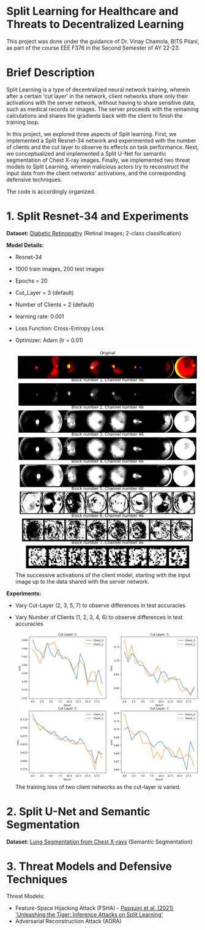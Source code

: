 # Split Learning for Healthcare and Threats to Decentralized Learning
This project was done under the guidance of Dr. Vinay Chamola, BITS Pilani, as part of the course EEE F376 in the Second Semester of AY 22-23.

# Brief Description
Split Learning is a type of decentralized neural network training, wherein after a certain 'cut layer' in the network, client networks share only their activations with the server network, without having to share sensitive data, such as medical records or images. The server proceeds with the remaining calculations and shares the gradients back with the client to finish the training loop.

In this project, we explored three aspects of Split learning. First, we implemented a Split Resnet-34 network and experimented with the number of clients and the cut layer to observe its effects on task performance. Next, we conceptualized and implemented a Split U-Net for semantic segmentation of Chest X-ray images. Finally, we implemented two threat models to Split Learning, wherein malicious actors try to reconstruct the input data from the client networks' activations, and the corresponding defensive techniques.

The code is accordingly organized.

# 1. Split Resnet-34 and Experiments
**Dataset:** [Diabetic Retinopathy](https://www.kaggle.com/datasets/tanlikesmath/diabetic-retinopathy-resized) (Retinal Images; 2-class classification)

**Model Details:** 
- Resnet-34
- 1000 train images, 200 test images
- Epochs = 20
- Cut_Layer = 3 (default)
- Number of Clients = 2 (default)
- learning rate: 0.001
- Loss Function: Cross-Entropy Loss
- Optimizer: Adam (lr = 0.01)

  <img src="https://github.com/Aadit3003/split-learning-healthcare/blob/8b721d004e14c7fb13f3ac55648ce51e08fc23e9/Assets/Images/activations.png" width="600" />
  The successive activations of the client model, starting with the input image up to the data shared with the server network.

**Experiments:**
- Vary Cut-Layer (2, 3, 5, 7) to observe differences in test accuracies
- Vary Number of Clients (1, 2, 3, 4, 6) to observe differences in test accuracies

  <img src="https://github.com/Aadit3003/split-learning-healthcare/blob/8b721d004e14c7fb13f3ac55648ce51e08fc23e9/Assets/Images/cut.png" width="600" />
  The training loss of two client networks as the cut-layer is varied.

# 2. Split U-Net and Semantic Segmentation
**Dataset:** [Lung Segmentation from Chest X-rays](https://www.kaggle.com/code/nikhilpandey360/lung-segmentation-from-chest-x-ray-datasethttps://www.kaggle.com/code/nikhilpandey360/lung-segmentation-from-chest-x-ray-dataset) (Semantic Segmentation)

# 3. Threat Models and Defensive Techniques
Threat Models:
- Feature-Space Hijacking Attack (FSHA) - [Pasquini et al. (2021) 'Unleashing the Tiger: Inference Attacks on Split Learning'](https://arxiv.org/abs/2012.02670)
- Adversarial Reconstruction Attack (ADRA)

